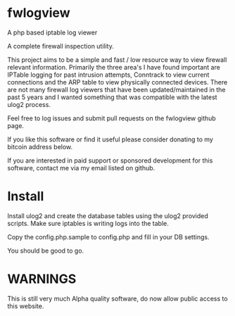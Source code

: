 fwlogview
=========

A php based iptable log viewer

A complete firewall inspection utility.

This project aims to be a simple and fast / low resource way to view firewall relevant information. Primarily the three area's I have found important are IPTable logging for past intrusion attempts, Conntrack to view current connections and the ARP table to view physically connected devices. There are not many firewall log viewers that have been updated/maintained in the past 5 years and I wanted something that was compatible with the latest ulog2 process.

Feel free to log issues and submit pull requests on the fwlogview github page.

If you like this software or find it useful please consider donating to my bitcoin address below.

If you are interested in paid support or sponsored development for this software, contact me via my email listed on github.

Install
=======
Install ulog2 and create the database tables using the ulog2 provided scripts.  Make sure iptables is writing logs into the table.

Copy the config.php.sample to config.php and fill in your DB settings.

You should be good to go.

WARNINGS
=========
This is still very much Alpha quality software, do now allow public access to this website.

